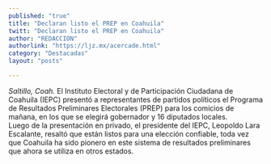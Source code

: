 ```yaml
---
published: "true"
title: "Declaran listo el PREP en Coahuila"
twitt: "Declaran listo el PREP en Coahuila"
author: "REDACCION"
authorlink: "https://ljz.mx/acercade.html"
category: "Destacadas"
layout: "posts"

---
```




*Saltillo, Coah.* El Instituto Electoral y de Participación Ciudadana de Coahuila (IEPC) presentó a representantes de partidos políticos el Programa de Resultados Preliminares Electorales (PREP) para los comicios de mañana, en los que se elegirá gobernador y 16 diputados locales.  
  Luego de la presentación en privado, el presidente del IEPC, Leopoldo Lara Escalante, resaltó que están listos para una elección confiable, toda vez que Coahuila ha sido pionero en este sistema de resultados preliminares que ahora se utiliza en otros estados.

